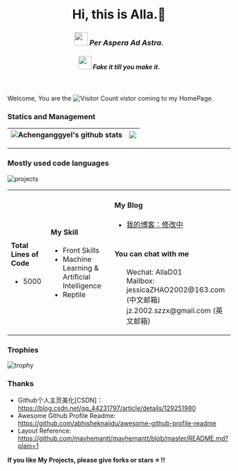 <div align="center">
   <h1>Hi, this is Alla.🔭</h1>
</div>

<div align='center'><i>
   <h3>
   <img src="https://media.giphy.com/media/WUlplcMpOCEmTGBtBW/giphy.gif" width="30">
   Per Aspera Ad Astra.
   </h3>
   <h5>
   <img src="https://media.giphy.com/media/WUlplcMpOCEmTGBtBW/giphy.gif" width="30">
   Fake it till you make it.
   </h5>
</i></div>

<br/>

Welcome, You are the ![Visitor Count](https://profile-counter.glitch.me/Achenganggyel/count.svg) vistor coming to my HomePage.


### Statics and Management

|<img align="center" src="https://github-readme-stats.vercel.app/api?username=Achenganggyel&count_private=true&show_icons=true&include_all_commits=true&hide_border=true" alt="Achenganggyel's github stats" /> | <img align="center" src="https://github-readme-stats.vercel.app/api/top-langs/?username=Achenganggyel&layout=compact&title_color=359697&icon_color=359697&hide_border=true" /> |
| ------------- | ------------- |


----

### Mostly used code languages
![projects](https://skillicons.dev/icons?i=ts,js,vue,react,nodejs,express,webpack,vite,python,mongodb)


<table>
  <tr>
    <!-- 第一列 -->
    <td rowspan="2">
       <h4>Total Lines of Code</h4>
       <ul>  
           <li>5000</li>
       </ul> 
    </td>
    <!-- 第二列 -->
    <td rowspan="2">
      <h4>My Skill</h4>
      <ul>
        <li>Front Skills</li>
        <li>Machine Learning & Artificial Intelligence</li>
        <li>Reptile</li>
      </ul>
    </td>
    <!-- 第三列的第一行 -->
    <td>
      <h4>My Blog</h4>
      <ul>
        <li><a href="#">我的博客：修改中</a></li>
      </ul>
    </td>
  </tr>
  <tr>
    <!-- 第三列的第二行 -->
    <td>
      <h4>You can chat with me</h4>
      <ul>
        Wechat: AllaD01 <br/>
        Mailbox: <br/>
        jessicaZHAO2002@163.com (中文邮箱) <br/>
        jz.2002.szzx@gmail.com (英文邮箱)
      </ul>
    </td>
  </tr>
</table>


### Trophies

![trophy](https://github-profile-trophy.vercel.app/?username=Achenganggyel&row=1&column=5)

### Thanks
- Github个人主页美化[CSDN]：https://blog.csdn.net/qq_44231797/article/details/129251980
- Awesome Github Profile Readme: https://github.com/abhisheknaiidu/awesome-github-profile-readme
- Layout Reference: https://github.com/mayhemantt/mayhemantt/blob/master/README.md?plain=1



**If you like My Projects, please give forks or stars :star: !!**
